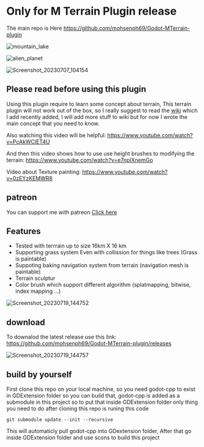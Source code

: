 # Only for M Terrain Plugin release
The main repo is Here https://github.com/mohsenph69/Godot-MTerrain-plugin

![mountain_lake](https://github.com/mohsenph69/mterrain_release/assets/52196206/c637db6c-e219-4111-ba9c-d090121221fc)

![alien_planet](https://github.com/mohsenph69/mterrain_release/assets/52196206/07aa7e52-f0f5-488a-863e-8db7ea9e0431)


![Screenshot_20230707_104154](https://github.com/mohsenph69/Godot-MTerrain-plugin/assets/52196206/7e3eb7da-af57-4ae5-8f55-f9fc1c8b26f8)


## Please read before using this plugin
Using this plugin require to learn some concept about terrain, This terrain plugin will not work out of the box, so I really suggest to read the [wiki](https://github.com/mohsenph69/Godot-MTerrain-plugin/wiki/) which I add recently added, I will add more stuff to wiki but for now I wrote the main concept that you need to know.

Also watching this video will be helpful:
https://www.youtube.com/watch?v=PcAkWClET4U

And then this video shows how to use use height brushes to modifying the terrain:
https://www.youtube.com/watch?v=e7nplXnemGo

Video about Texture painting:
https://www.youtube.com/watch?v=0zEYzKEMWR8

## patreon

You can support me with patreon [Click here](https://patreon.com/mohsenzare?utm_medium=clipboard_copy&utm_source=copyLink&utm_campaign=creatorshare_creator&utm_content=join_link)

## Features

* Tested with terrrain up to size 16km X 16 km
* Supporting grass system Even with collission for things like trees (Grass is paintable)
* Suppoting baking navigation system from terrain (navigation mesh is paintable)
* Terrain sculptur
* Color brush which support different algorithm (splatmapping, bitwise, index mapping ...)
  
![Screenshot_20230719_144752](https://github.com/mohsenph69/Godot-MTerrain-plugin/assets/52196206/704c51a8-7554-4345-907b-efc635a67dd0)


## download
To downalod the latest release use this link:
https://github.com/mohsenph69/Godot-MTerrain-plugin/releases

![Screenshot_20230719_144757](https://github.com/mohsenph69/Godot-MTerrain-plugin/assets/52196206/ef78652f-c4cc-4226-948e-9f4e44bb1af8)

## build by yourself
First clone this repo on your local machine, so you need godot-cpp to exist in GDExtension folder so you can build that, godot-cpp is added as a submodule in this project so to put that inside GDExtension folder only thing you need to do after cloning this repo is runing this code
```
git submodule update --init --recursive
```
This will automaticly pull godot-cpp into GDextension folder, After that go inside GDExtension folder and use scons to build this project

